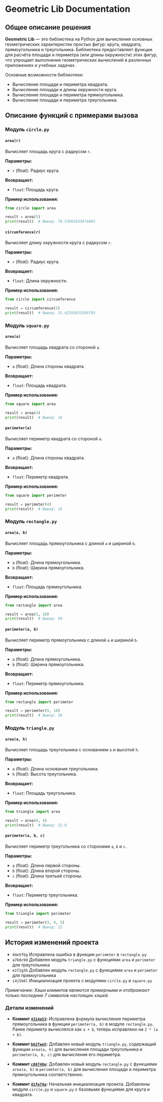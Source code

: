 # Geometric Lib Documentation

## Общее описание решения

**Geometric Lib** — это библиотека на Python для вычисления основных геометрических характеристик простых фигур: круга, квадрата, прямоугольника и треугольника. Библиотека предоставляет функции для расчёта площади и периметра (или длины окружности) этих фигур, что упрощает выполнение геометрических вычислений в различных приложениях и учебных задачах.

Основные возможности библиотеки:

- Вычисление площади и периметра квадрата.
- Вычисление площади и длины окружности круга.
- Вычисление площади и периметра прямоугольника.
- Вычисление площади и периметра треугольника.

## Описание функций с примерами вызова

### Модуль `circle.py`

#### `area(r)`

Вычисляет площадь круга с радиусом `r`.

**Параметры:**

- `r` (float): Радиус круга.

**Возвращает:**

- `float`: Площадь круга.

**Пример использования:**

```python
from circle import area

result = area(5)
print(result)  # Вывод: 78.53981633974483
```

#### `circumference(r)`

Вычисляет длину окружности круга с радиусом `r`.

**Параметры:**

- `r` (float): Радиус круга.

**Возвращает:**

- `float`: Длина окружности.

**Пример использования:**

```python
from circle import circumference

result = circumference(5)
print(result)  # Вывод: 31.41592653589793
```

### Модуль `square.py`

#### `area(a)`

Вычисляет площадь квадрата со стороной `a`.

**Параметры:**

- `a` (float): Длина стороны квадрата.

**Возвращает:**

- `float`: Площадь квадрата.

**Пример использования:**

```python
from square import area

result = area(4)
print(result)  # Вывод: 16
```

#### `perimeter(a)`

Вычисляет периметр квадрата со стороной `a`.

**Параметры:**

- `a` (float): Длина стороны квадрата.

**Возвращает:**

- `float`: Периметр квадрата.

**Пример использования:**

```python
from square import perimeter

result = perimeter(4)
print(result)  # Вывод: 16
```

### Модуль `rectangle.py`

#### `area(a, b)`

Вычисляет площадь прямоугольника с длиной `a` и шириной `b`.

**Параметры:**

- `a` (float): Длина прямоугольника.
- `b` (float): Ширина прямоугольника.

**Возвращает:**

- `float`: Площадь прямоугольника.

**Пример использования:**

```python
from rectangle import area

result = area(5, 10)
print(result)  # Вывод: 50
```

#### `perimeter(a, b)`

Вычисляет периметр прямоугольника с длиной `a` и шириной `b`.

**Параметры:**

- `a` (float): Длина прямоугольника.
- `b` (float): Ширина прямоугольника.

**Возвращает:**

- `float`: Периметр прямоугольника.

**Пример использования:**

```python
from rectangle import perimeter

result = perimeter(5, 10)
print(result)  # Вывод: 30
```

### Модуль `triangle.py`

#### `area(a, h)`

Вычисляет площадь треугольника с основанием `a` и высотой `h`.

**Параметры:**

- `a` (float): Длина основания треугольника.
- `h` (float): Высота треугольника.

**Возвращает:**

- `float`: Площадь треугольника.

**Пример использования:**

```python
from triangle import area

result = area(6, 4)
print(result)  # Вывод: 12.0
```

#### `perimeter(a, b, c)`

Вычисляет периметр треугольника со сторонами `a`, `b` и `c`.

**Параметры:**

- `a` (float): Длина первой стороны.
- `b` (float): Длина второй стороны.
- `c` (float): Длина третьей стороны.

**Возвращает:**

- `float`: Периметр треугольника.

**Пример использования:**

```python
from triangle import perimeter

result = perimeter(3, 4, 5)
print(result)  # Вывод: 12
```

## История изменений проекта

- `d4e5f6g` Исправлена ошибка в функции `perimeter` в `rectangle.py`
- `a7b8c9d` Добавлен модуль `triangle.py` с функциями `area` и `perimeter` для треугольника
- `e1f2g3h` Добавлен модуль `rectangle.py` с функциями `area` и `perimeter` для прямоугольника
- `i4j5k6l` Инициализация проекта с модулями `circle.py` и `square.py`

*Примечание: Хэши коммитов являются примерными и отображают только последние 7 символов настоящих хэшей.*

### Детали изменений

- **Коммит [`4314e53`](https://github.com/KulEDmitr/geometric_lib/commit/4314e5358a33d2fce4222336fbdee62fc4fe00a3):** Исправлена формула вычисления периметра прямоугольника в функции `perimeter(a, b)` в модуле `rectangle.py`. Ранее периметр вычислялся как `a + b`, теперь исправлено на `2 * (a + b)`.

- **Коммит [`b62fee5`](https://github.com/KulEDmitr/geometric_lib/commit/b62fee5cd04ab0a57f3d49a3e6426cf9f531836e):** Добавлен новый модуль `triangle.py`, содержащий функции `area(a, h)` для вычисления площади треугольника и `perimeter(a, b, c)` для вычисления его периметра.

- **Коммит [`c06748e`](https://github.com/KulEDmitr/geometric_lib/commit/c60748e97d3c97f1819427dff9e4ddeeb868df4e):** Добавлен новый модуль `rectangle.py` с функциями `area(a, b)` и `perimeter(a, b)` для вычисления площади и периметра прямоугольника соответственно.

- **Коммит [`41fe74a`](https://github.com/KulEDmitr/geometric_lib/commit/41fe74ab8d627b27024ef6bc4c3e6b388763e177):** Начальная инициализация проекта. Добавлены модули `circle.py` и `square.py` с базовыми функциями для круга и квадрата.
